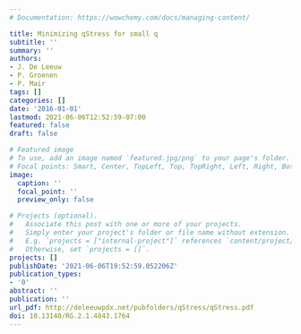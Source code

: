 ```yaml
---
# Documentation: https://wowchemy.com/docs/managing-content/

title: Minimizing qStress for small q
subtitle: ''
summary: ''
authors:
- J. De Leeuw
- P. Groenen
- P. Mair
tags: []
categories: []
date: '2016-01-01'
lastmod: 2021-06-06T12:52:59-07:00
featured: false
draft: false

# Featured image
# To use, add an image named `featured.jpg/png` to your page's folder.
# Focal points: Smart, Center, TopLeft, Top, TopRight, Left, Right, BottomLeft, Bottom, BottomRight.
image:
  caption: ''
  focal_point: ''
  preview_only: false

# Projects (optional).
#   Associate this post with one or more of your projects.
#   Simply enter your project's folder or file name without extension.
#   E.g. `projects = ["internal-project"]` references `content/project/deep-learning/index.md`.
#   Otherwise, set `projects = []`.
projects: []
publishDate: '2021-06-06T19:52:59.052206Z'
publication_types:
- '0'
abstract: ''
publication: ''
url_pdf: http://deleeuwpdx.net/pubfolders/qStress/qStress.pdf
doi: 10.13140/RG.2.1.4843.1764
---
```

